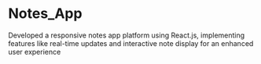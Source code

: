 # Notes_App
Developed a responsive notes app platform using React.js, implementing features like real-time updates and interactive note display for an enhanced user experience
